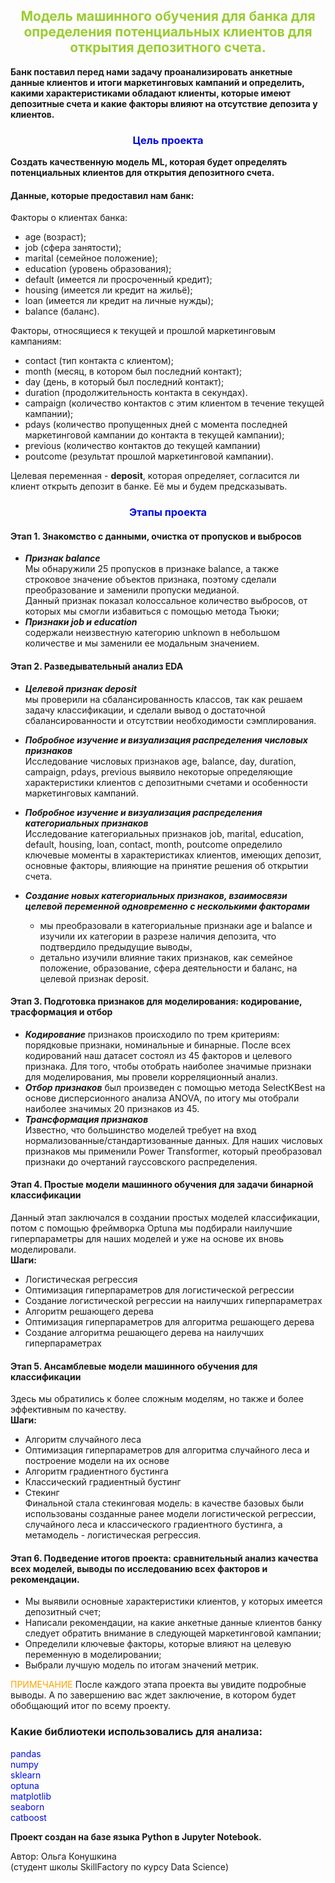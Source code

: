 ## <center><font color='yellowgreen'> Модель машинного обучения для банка для определения потенциальных клиентов для открытия депозитного счета. </font></center>

**Банк поставил перед нами задачу проанализировать анкетные данные клиентов и итоги маркетинговых кампаний и определить, какими характеристиками обладают клиенты, которые имеют депозитные счета и какие факторы влияют на отсутствие депозита у клиентов.**

### <center><font color = 'springblue'>**Цель проекта**</font></center>
**Создать качественную модель ML, которая будет определять потенциальных клиентов для открытия депозитного счета.**

#### **Данные, которые предоставил нам банк:**

Факторы о клиентах банка:
* age (возраст);
* job (сфера занятости);
* marital (семейное положение);
* education (уровень образования);
* default (имеется ли просроченный кредит);
* housing (имеется ли кредит на жильё);
* loan (имеется ли кредит на личные нужды);
* balance (баланс).

Факторы, относящиеся к текущей и прошлой маркетинговым кампаниям:
* contact (тип контакта с клиентом);
* month (месяц, в котором был последний контакт);
* day (день, в который был последний контакт);
* duration (продолжительность контакта в секундах).
* campaign (количество контактов с этим клиентом в течение текущей кампании);
* pdays (количество пропущенных дней с момента последней маркетинговой кампании до контакта в текущей кампании);
* previous (количество контактов до текущей кампании)
* poutcome (результат прошлой маркетинговой кампании).

Целевая переменная  - **deposit**, которая определяет, согласится ли клиент открыть депозит в банке. Её мы и будем предсказывать.

### <center><font color = 'springblue'>**Этапы проекта**</font></center>
#### **Этап 1. Знакомство с данными, очистка от пропусков и выбросов**
  - ***Признак balance***\
  Мы обнаружили 25 пропусков в признаке balance, а также строковое значение объектов признака, поэтому сделали преобразование и заменили пропуски медианой.\
  Данный признак показал колоссальное количество выбросов, от которых мы смогли избавиться с помощью метода Тьюки;
  - ***Признаки job и education***\
  содержали неизвестную категорию unknown в небольшом количестве и мы заменили ее модальным значением.

#### **Этап 2. Разведывательный анализ EDA**

   * ***Целевой признак deposit***\
   мы проверили на сбалансированность классов, так как решаем задачу классификации, и сделали вывод о достаточной сбалансированности и отсутствии необходимости сэмплирования.

   * ***Побробное изучение и визуализация распределения числовых признаков***\
   Исследование числовых признаков age, balance, day, duration,	campaign, pdays, previous выявило некоторые определяющие характеристики клиентов с депозитными счетами и особенности маркетинговых кампаний.
  
  * ***Побробное изучение и визуализация распределения категориальных признаков***\
   Исследование категориальных признаков job,	marital,
education, default, housing, loan, contact, month, poutcome определило ключевые моменты в характеристиках клиентов, имеющих депозит, основные факторы, влияющие на принятие решения об открытии счета.

* ***Создание новых категориальных признаков, взаимосвязи целевой переменной одновременно с несколькими факторами***
  - мы преобразовали в категориальные признаки age и balance и изучили их категории в разрезе наличия депозита, что подтвердило предыдущие выводы,
  - детально изучили влияние таких признаков, как семейное положение, образование, сфера деятельности и баланс, на целевой признак deposit.

#### **Этап 3. Подготовка признаков для моделирования: кодирование, трасформация и отбор**
* ***Кодирование*** признаков происходило по трем критериям: порядковые признаки, номинальные и бинарные. После всех кодирований наш датасет состоял из 45 факторов и целевого признака.
Для того, чтобы отобрать наиболее значимые признаки для моделирования, мы провели корреляционный анализ.
* ***Отбор признаков*** был произведен с помощью метода SelectKBest на основе дисперсионного анализа ANOVA, по итогу мы отобрали наиболее значимых 20 признаков из 45.
* ***Трансформация признаков***\
Известно, что большинство моделей требует на вход нормализованные/стандартизованные данных. Для наших числовых признаков мы применили Power Transformer, который преобразовал признаки до очертаний гауссовского распределения.

#### **Этап 4. Простые модели машинного обучения для задачи бинарной классификации**

Данный этап заключался в создании простых моделей классификации, потом с помощью фреймворка Optuna мы подбирали наилучшие гиперпараметры для наших моделей и уже на основе их вновь моделировали.\
**Шаги:**
* Логистическая регрессия
* Оптимизация гиперпараметров для логистической регрессии
* Создание логистической регрессии на наилучших гиперпараметрах
* Алгоритм решающего дерева
* Оптимизация гиперпараметров для алгоритма решающего дерева
* Создание алгоритма решающего дерева на наилучших гиперпараметрах

#### **Этап 5. Ансамблевые модели машинного обучения для классификации**

Здесь мы обратились к более сложным моделям, но также и более эффективным по качеству.\
**Шаги:**
* Алгоритм случайного леса
* Оптимизация гиперпараметров для алгоритма случайного леса и построение модели на их основе
* Алгоритм градиентного бустинга
* Классический градиентный бустинг
* Стекинг\
Финальной стала стекинговая модель: в качестве базовых были использованы созданные ранее модели логистической регрессии, случайного леса и классического градиентного бустинга, а метамодель - логистическая регрессия.

#### **Этап 6. Подведение итогов проекта: сравнительный анализ качества всех моделей, выводы по исследованию всех факторов и рекомендации.**

- Мы выявили основные характеристики клиентов, у которых имеется депозитный счет;
- Написали рекомендации, на какие анкетные данные клиентов банку следует обратить внимание в следующей маркетинговой кампании;
- Определили ключевые факторы, которые влияют на целевую переменную в моделировании;
- Выбрали лучшую модель по итогам значений метрик.

<font color='orange'>ПРИМЕЧАНИЕ</font> После каждого этапа проекта вы увидите подробные выводы. А по завершению вас ждет заключение, в котором будет обобщающий итог по всему проекту.



### Какие библиотеки использовались для анализа:
<font color = 'springblue'>pandas</font>\
<font color = 'springblue'>numpy</font>\
<font color = 'springblue'>sklearn</font>\
<font color = 'springblue'>optuna</font>\
<font color = 'springblue'>matplotlib</font>\
<font color = 'springblue'>seaborn</font>\
<font color = 'springblue'>catboost</font>




**Проект создан на базе языка Python в Jupyter Notebook.**

Автор: Ольга Конушкина\
(студент школы SkillFactory по курсу Data Science)

